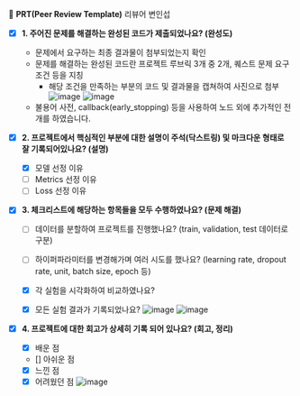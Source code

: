 🔑 **PRT(Peer Review Template)** 리뷰어 변인섭

- [x]  **1. 주어진 문제를 해결하는 완성된 코드가 제출되었나요? (완성도)**
    - 문제에서 요구하는 최종 결과물이 첨부되었는지 확인
    - 문제를 해결하는 완성된 코드란 프로젝트 루브릭 3개 중 2개, 
    퀘스트 문제 요구조건 등을 지칭
        - 해당 조건을 만족하는 부분의 코드 및 결과물을 캡쳐하여 사진으로 첨부
    ![image](https://github.com/seojingjin/AIFFEL/assets/23303852/49311ec0-4c59-4b07-a907-0140400f5174)
    ![image](https://github.com/seojingjin/AIFFEL/assets/23303852/76ade3e9-9cc6-4ebd-9953-83fc7478fbee)
    * 불용어 사전, callback(early_stopping) 등을 사용하여 노드 외에 추가적인 전개를 하였습니다.


- [x]  **2. 프로젝트에서 핵심적인 부분에 대한 설명이 주석(닥스트링) 및 마크다운 형태로 잘 기록되어있나요? (설명)**
    - [x]  모델 선정 이유
    - [ ]  Metrics 선정 이유
    - [ ]  Loss 선정 이유

- [x]  **3. 체크리스트에 해당하는 항목들을 모두 수행하였나요? (문제 해결)**
    - [ ]  데이터를 분할하여 프로젝트를 진행했나요? (train, validation, test 데이터로 구분)
    - [ ]  하이퍼파라미터를 변경해가며 여러 시도를 했나요? (learning rate, dropout rate, unit, batch size, epoch 등)
    - [x]  각 실험을 시각화하여 비교하였나요?
    - [x]  모든 실험 결과가 기록되었나요?
   ![image](https://github.com/seojingjin/AIFFEL/assets/23303852/dd585b82-edb9-41e0-9e83-ea6942f16186)
   ![image](https://github.com/seojingjin/AIFFEL/assets/23303852/ed25d26d-94c1-43c5-b129-f16090433d8f)

       
- [x]  **4. 프로젝트에 대한 회고가 상세히 기록 되어 있나요? (회고, 정리)**
    - [x]  배운 점
    - []  아쉬운 점
    - [x]  느낀 점
    - [x]  어려웠던 점
   ![image](https://github.com/seojingjin/AIFFEL/assets/23303852/6b42d7db-d3d5-4483-b202-6e7c57b0b312)
